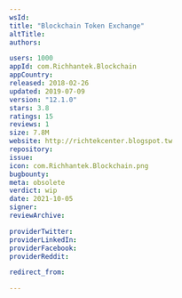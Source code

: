 ```yaml
---
wsId: 
title: "Blockchain Token Exchange"
altTitle: 
authors:

users: 1000
appId: com.Richhantek.Blockchain
appCountry: 
released: 2018-02-26
updated: 2019-07-09
version: "12.1.0"
stars: 3.8
ratings: 15
reviews: 1
size: 7.8M
website: http://richtekcenter.blogspot.tw
repository: 
issue: 
icon: com.Richhantek.Blockchain.png
bugbounty: 
meta: obsolete
verdict: wip
date: 2021-10-05
signer: 
reviewArchive:

providerTwitter: 
providerLinkedIn: 
providerFacebook: 
providerReddit: 

redirect_from:

---
```


